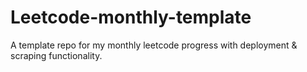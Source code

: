 # Leetcode-monthly-template
A template repo for my monthly leetcode progress with deployment &amp; scraping functionality.
